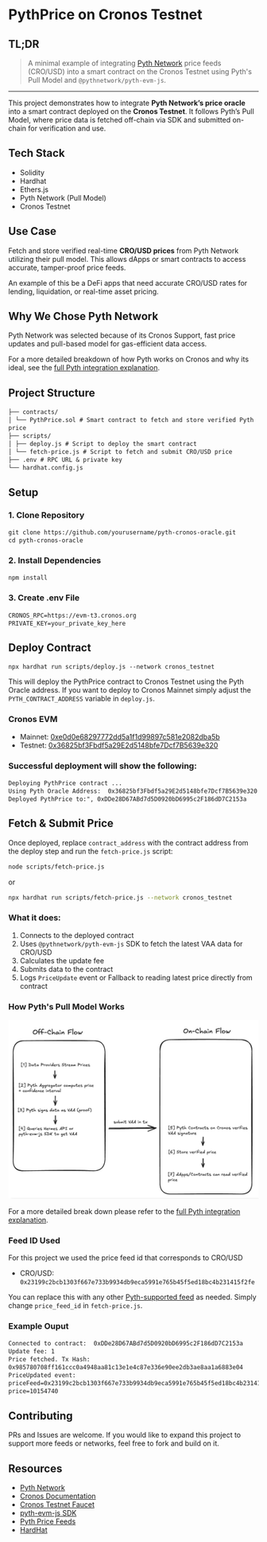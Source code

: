 # PythPrice on Cronos Testnet

## TL;DR
> A minimal example of integrating [Pyth Network](https://pyth.network) price feeds (CRO/USD) into a smart contract on the Cronos Testnet using Pyth's Pull Model and `@pythnetwork/pyth-evm-js`.

---

This project demonstrates how to integrate **Pyth Network’s price oracle** into a smart contract deployed on the **Cronos Testnet**. It follows Pyth’s Pull Model, where price data is fetched off-chain via SDK and submitted on-chain for verification and use.

## Tech Stack
- Solidity
- Hardhat
- Ethers.js
- Pyth Network (Pull Model)
- Cronos Testnet

## Use Case
Fetch and store verified real-time **CRO/USD prices** from Pyth Network utilizing their pull model. This allows dApps or smart contracts to access accurate, tamper-proof price feeds.

An example of this be a DeFi apps that need accurate CRO/USD rates for lending, liquidation, or real-time asset pricing.

## Why We Chose Pyth Network
Pyth Network was selected because of its Cronos Support, fast price updates and pull-based model for gas-efficient data access. 

For a more detailed breakdown of how Pyth works on Cronos and why its ideal, see the [full Pyth integration explanation](./docs/PYTH_OVERVIEW.md). 

## Project Structure
```
├── contracts/
│ └── PythPrice.sol # Smart contract to fetch and store verified Pyth price
├── scripts/
│ ├── deploy.js # Script to deploy the smart contract
│ └── fetch-price.js # Script to fetch and submit CRO/USD price
├── .env # RPC URL & private key
└── hardhat.config.js
```

## Setup

### 1. Clone Repository

```
git clone https://github.com/yourusername/pyth-cronos-oracle.git
cd pyth-cronos-oracle
```
### 2. Install Dependencies
```
npm install
```

### 3. Create .env File
```
CRONOS_RPC=https://evm-t3.cronos.org
PRIVATE_KEY=your_private_key_here
```

## Deploy Contract
```
npx hardhat run scripts/deploy.js --network cronos_testnet
```
This will deploy the PythPrice contract to Cronos Testnet using the Pyth Oracle address. If you want to deploy to Cronos Mainnet simply adjust the `PYTH_CONTRACT_ADDRESS` variable in `deploy.js`.

### Cronos EVM
- Mainnet: [0xe0d0e68297772dd5a1f1d99897c581e2082dba5b](https://cronoscan.com/address/0xe0d0e68297772dd5a1f1d99897c581e2082dba5b)
- Testnet: [0x36825bf3Fbdf5a29E2d5148bfe7Dcf7B5639e320](https://cronos.org/explorer/testnet3/address/0x36825bf3Fbdf5a29E2d5148bfe7Dcf7B5639e320)

### Successful deployment will show the following:
```
Deploying PythPrice contract ...
Using Pyth Oracle Address:  0x36825bf3Fbdf5a29E2d5148bfe7Dcf7B5639e320
Deployed PythPrice to:", 0xDDe28D67ABd7d5D0920bD6995c2F186dD7C2153a
```

## Fetch & Submit Price
Once deployed, replace `contract_address` with the contract address from the deploy step and run the `fetch-price.js` script:

```bash
node scripts/fetch-price.js
```
or
```bash
npx hardhat run scripts/fetch-price.js --network cronos_testnet
```
### What it does:
1. Connects to the deployed contract
2. Uses `@pythnetwork/pyth-evm-js` SDK to fetch the latest VAA data for CRO/USD
3. Calculates the update fee
4. Submits data to the contract
5. Logs `PriceUpdate` event or Fallback to reading latest price directly from contract

### How Pyth's Pull Model Works

![Pyth Flow](./docs/PYTH_FLOW.png)

For a more detailed break down please refer to the [full Pyth integration explanation](./docs/PYTH_OVERVIEW.md).

### Feed ID Used
For this project we used the price feed id that corresponds to CRO/USD

- CRO/USD: `0x23199c2bcb1303f667e733b9934db9eca5991e765b45f5ed18bc4b231415f2fe`

You can replace this with any other [Pyth-supported feed](https://www.pyth.network/developers/price-feed-ids) as needed. Simply change `price_feed_id` in `fetch-price.js`. 

### Example Ouput
```
Connected to contract:  0xDDe28D67ABd7d5D0920bD6995c2F186dD7C2153a
Update fee: 1
Price fetched. Tx Hash: 0x985780708ff161ccc0a4948aa81c13e1e4c87e336e90ee2db3ae8aa1a6883e04
PriceUpdated event: priceFeed=0x23199c2bcb1303f667e733b9934db9eca5991e765b45f5ed18bc4b231415f2fe, price=10154740
```
## Contributing
PRs and Issues are welcome. If you would like to expand this project to support more feeds or networks, feel free to fork and build on it.

## Resources
- [Pyth Network](https://www.pyth.network/)
- [Cronos Documentation](https://docs.cronos.org/for-dapp-developers/dev-tools-and-integrations/pyth)
- [Cronos Testnet Faucet](https://cronos.org/faucet)
- [pyth-evm-js SDK](https://www.npmjs.com/package/@pythnetwork/pyth-evm-js)
- [Pyth Price Feeds](https://www.pyth.network/developers/price-feed-ids)
- [HardHat](https://hardhat.org/)